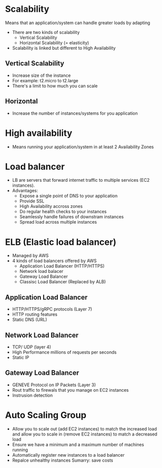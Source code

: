 # Scalability
Means that an application/system can handle greater loads by adapting
- There are two kinds of scalability
  - Vertical Scalability
  - Horizontal Scalability (= elasticity)
- Scalability is linked but different to High Availability
  
## Vertical Scalability
- Increase size of the instance
- For example: t2.micro to t2.large
- There's a limit to how much you can scale
  
## Horizontal 
- Increase the number of instances/systems for you application

# High availability
- Means running your application/system in at least 2 Availability Zones

# Load balancer
- LB are servers that forward internet traffic to multiple services (EC2 instances).
- Advantages:
  - Expose a single point of DNS to your application
  - Provide SSL
  - High Availability accross zones
  - Do regular health checks to your instances
  - Seamlessly handle failures of downstram instances
  - Spread load across multiple instances

# ELB (Elastic load balancer)
- Managed by AWS
- 4 kinds of load balancers offered by AWS
  - Application Load Balancer (HTTP/HTTPS)
  - Network load balacer
  - Gateway Load Balancer
  - Classisc Load Balancer (Replaced by ALB)
  

## Application Load Balancer
- HTTP/HTTPS/gRPC protocols (Layer 7)
- HTTP routing features
- Static DNS (URL)

## Network Load Balancer
- TCP/ UDP (layer 4)
- High Performance millions of requests per seconds
- Static IP

## Gateway Load Balancer
- GENEVE Protocol on IP Packets (Layer 3)
- Rout traffic to firewals that you manage on EC2 instances
- Instrusion detection

# Auto Scaling Group
- Allow you to scale out  (add EC2 instances) to match the increased load and allow you to scale in (remove EC2 instances) to match a decreased load
- Ensure we have a minimum and a maximum number of machines running
- Automatically register new instances to a load balancer
- Repalce unhealthy instances
Sumarry: save costs